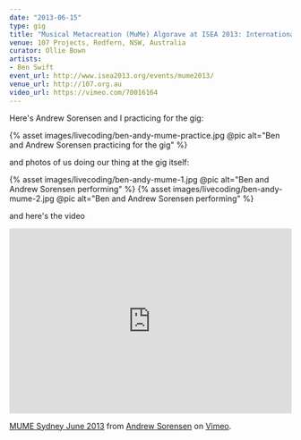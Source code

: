 ```yaml
---
date: "2013-06-15"
type: gig
title: "Musical Metacreation (MuMe) Algorave at ISEA 2013: International Symposium on Electronic Art"
venue: 107 Projects, Redfern, NSW, Australia
curator: Ollie Bown
artists:
- Ben Swift
event_url: http://www.isea2013.org/events/mume2013/
venue_url: http://107.org.au
video_url: https://vimeo.com/70016164
---
```


Here's Andrew Sorensen and I practicing for the gig:

{% asset images/livecoding/ben-andy-mume-practice.jpg @pic alt="Ben and Andrew Sorensen practicing for the gig" %}

and photos of us doing our thing at the gig itself:

{% asset images/livecoding/ben-andy-mume-1.jpg @pic alt="Ben and Andrew Sorensen performing" %}
{% asset images/livecoding/ben-andy-mume-2.jpg @pic alt="Ben and Andrew Sorensen performing" %}

and here's the video

<div style="padding:65.69% 0 0 0;position:relative;"><iframe src="https://player.vimeo.com/video/70016164?color=be2edd" style="position:absolute;top:0;left:0;width:100%;height:100%;" frameborder="0" webkitallowfullscreen mozallowfullscreen allowfullscreen></iframe></div><script src="https://player.vimeo.com/api/player.js"></script>
<p><a href="https://vimeo.com/70016164">MUME Sydney June 2013</a> from <a href="https://vimeo.com/andrewsorensen">Andrew Sorensen</a> on <a href="https://vimeo.com">Vimeo</a>.</p>

